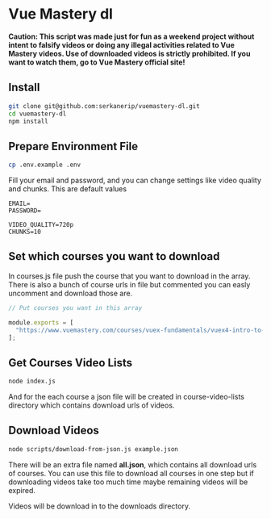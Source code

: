 # Vue Mastery dl

**Caution: This script was made just for fun as a weekend project without intent to falsify videos or doing any illegal activities related to Vue Mastery videos. Use of downloaded videos is strictly prohibited. If you want to watch them, go to Vue Mastery official site!**

## Install

```bash
git clone git@github.com:serkanerip/vuemastery-dl.git
cd vuemastery-dl
npm install
```

## Prepare Environment File

```bash
cp .env.example .env
```

Fill your email and password, and you can change settings like video quality and chunks. This are default values

```
EMAIL=
PASSWORD=

VIDEO_QUALITY=720p
CHUNKS=10
```

## Set which courses you want to download

In courses.js file push the course that you want to download in the array. There is also a bunch of course urls in file but commented you can easly uncomment and download those are.

```js
// Put courses you want in this array

module.exports = [
  "https://www.vuemastery.com/courses/vuex-fundamentals/vuex4-intro-to-vuex",
];
```

## Get Courses Video Lists

```bash
node index.js
```

And for the each course a json file will be created in course-video-lists directory which contains download urls of videos.

## Download Videos

```bash
node scripts/download-from-json.js example.json
```

There will be an extra file named **all.json**, which contains all download urls of courses. You can use this file to download all courses in one step but if downloading videos take too much time maybe remaining videos will be expired.

Videos will be download in to the downloads directory.
